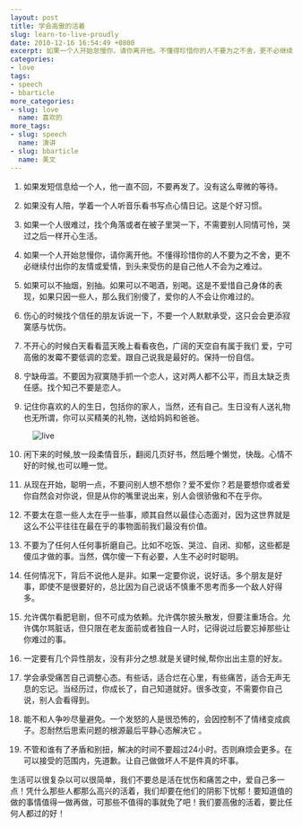 ```yaml
---
layout: post
title: 学会高傲的活着
slug: learn-to-live-proudly
date: 2010-12-16 16:54:49 +0800
excerpt: 如果一个人开始怠慢你，请你离开他。不懂得珍惜你的人不要为之不舍，更不必继续付出你的友情或爱情，到头来受伤的是自己他人不会为之难过。
categories:
- love
tags:
- speech
- bbarticle
more_categories:
- slug: love
  name: 喜欢的
more_tags:
- slug: speech
  name: 演讲
- slug: bbarticle
  name: 美文
---
```


1. 如果发短信息给一个人，他一直不回，不要再发了。没有这么卑微的等待。

2. 如果没有人陪，学着一个人听音乐看书写点心情日记。这是个好习惯。

3. 如果一个人很难过，找个角落或者在被子里哭一下，不需要别人同情可怜，哭过之后一样开心生活。

4. 如果一个人开始怠慢你，请你离开他。不懂得珍惜你的人不要为之不舍，更不必继续付出你的友情或爱情，到头来受伤的是自己他人不会为之难过。

5. 如果可以不抽烟，别抽。如果可以不喝酒，别喝。这是不爱惜自己身体的表现，如果只因一些人，那么我们别傻了，爱你的人不会让你难过的。

6. 伤心的时候找个信任的朋友诉说一下，不要一个人默默承受，这只会会更添寂寞感与忧伤。

7. 不开心的时候白天看看蓝天晚上看看夜色，广阔的天空自有属于我们 爱，宁可高傲的发霉不要低调的恋爱。跟自己说我是最好的。保持一份自信。

8. 宁缺毋滥。不要因为寂寞随手抓一个恋人，这对两人都不公平，而且太缺乏责任感。找个知己不要是恋人。

9. 记住你喜欢的人的生日，包括你的家人，当然，还有自己。生日没有人送礼物也无所谓，你可以买精美的礼物，送给妈妈和爸爸。

<figure>
	<img src="{{ site.path.uploads }}2010/12/16/learn-to-live-proudly/live.jpg" alt="live" />
</figure>

10. 闲下来的时候,放一段柔情音乐，翻阅几页好书，然后睡个懒觉，快哉。心情不好的时候,也可以睡一觉。

11. 从现在开始，聪明一点，不要问别人想不想你？爱不爱你？若是要想你或者爱你自然会对你说，但是从你的嘴里说出来，别人会很骄傲和不在乎你。

12. 不要太在意一些人太在乎一些事，顺其自然以最佳心态面对，因为这世界就是这么不公平往往在最在乎的事物面前我们最没有价值。

13. 不要为了任何人任何事折磨自己。比如不吃饭、哭泣、自闭、抑郁，这些都是傻瓜才做的事。当然，偶尔傻一下有必要，人生不必时时聪明。

14. 任何情况下，背后不说他人是非。如果一定要你说，说好话。多个朋友是好事，即使不是很要好的，总比因为自己说话不慎重不思考而多一个敌人好得多。

15. 允许偶尔看肥皂剧，但不可成为依赖。允许偶尔披头散发，但要注重场合。允许偶尔骂脏话，但只限在老友面前或者独自一人时，记得说过后要忘掉那些让你难过的事。

16. 一定要有几个异性朋友，没有非分之想.就是关键时候,帮你出出主意的好友。

17. 学会承受痛苦自己调整心态。有些话，适合烂在心里，有些痛苦，适合无声无息的忘记。当经历过，你成长了，自己知道就好。很多改变，不需要你自己说，别人会看得到。

18. 能不和人争吵尽量避免。一个发怒的人是很恐怖的，会因控制不了情绪变成疯子。忍耐然后思索问题的根源最后平静心态解决它 。

19. 不管和谁有了矛盾和别扭，解决的时间不要超过24小时。否则麻烦会更多。在可以接受的范围内，先道歉。让自己做做坏人不是件真的坏事。

生活可以很复杂以可以很简单，我们不要总是活在忧伤和痛苦之中，爱自己多一点！凭什么那些人都那么高兴的活着，我们却要在他们的阴影下忧郁！要知道值的做的事情值得一做再做，可那些不值得的事就免了吧！我们要高傲的活着，要比任何人都过的好！

